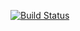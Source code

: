 [![Build Status](https://travis-ci.org/nafis-fuad/periodictable.svg?branch=master)](https://travis-ci.org/nafis-fuad/periodictable)